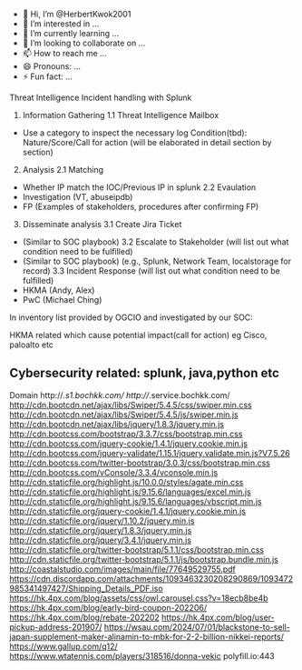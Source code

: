 - 👋 Hi, I’m @HerbertKwok2001
- 👀 I’m interested in ...
- 🌱 I’m currently learning ...
- 💞️ I’m looking to collaborate on ...
- 📫 How to reach me ...
- 😄 Pronouns: ...
- ⚡ Fun fact: ...

<!---
HerbertKwok2001/HerbertKwok2001 is a ✨ special ✨ repository because its `README.md` (this file) appears on your GitHub profile.
You can click the Preview link to take a look at your changes.
--->
Threat Intelligence
Incident handling with Splunk 

1.	Information Gathering
1.1	Threat Intelligence Mailbox
-	Use a category to inspect the necessary log
Condition(tbd): Nature/Score/Call for action (will be elaborated in detail section by section)


2.	Analysis
2.1	Matching
-	Whether IP match the IOC/Previous IP in splunk
2.2	Evaulation
-	Investigation (VT, abuseipdb)
-	FP (Examples of stakeholders, procedures after confirming FP)

3.	Disseminate analysis
3.1	Create Jira Ticket
-	(Similar to SOC playbook)
3.2	Escalate to Stakeholder (will list out what condition need to be fulfilled)
-	(Similar to SOC playbook) (e.g., Splunk, Network Team, localstorage for record)
3.3	Incident Response (will list out what condition need to be fulfilled)
-	HKMA (Andy, Alex)
-	PwC (Michael Ching)

In inventory list provided by OGCIO and investigated by our SOC:

HKMA related which cause potential impact(call for action) eg Cisco, paloalto etc

Cybersecurity related: splunk, java,python etc
----------------------------------------------------------------------------

Domain
http://_.s1.bochkk.com/
http://_.service.bochkk.com/
http://cdn.bootcdn.net/ajax/libs/Swiper/5.4.5/css/swiper.min.css
http://cdn.bootcdn.net/ajax/libs/Swiper/5.4.5/js/swiper.min.js
http://cdn.bootcdn.net/ajax/libs/jquery/1.8.3/jquery.min.js
http://cdn.bootcss.com/bootstrap/3.3.7/css/bootstrap.min.css
http://cdn.bootcss.com/jquery-cookie/1.4.1/jquery.cookie.min.js
http://cdn.bootcss.com/jquery-validate/1.15.1/jquery.validate.min.js?V7.5.26
http://cdn.bootcss.com/twitter-bootstrap/3.0.3/css/bootstrap.min.css
http://cdn.bootcss.com/vConsole/3.3.4/vconsole.min.js
http://cdn.staticfile.org/highlight.js/10.0.0/styles/agate.min.css
http://cdn.staticfile.org/highlight.js/9.15.6/languages/excel.min.js
http://cdn.staticfile.org/highlight.js/9.15.6/languages/vbscript.min.js
http://cdn.staticfile.org/jquery-cookie/1.4.1/jquery.cookie.min.js
http://cdn.staticfile.org/jquery/1.10.2/jquery.min.js
http://cdn.staticfile.org/jquery/1.8.3/jquery.min.js
http://cdn.staticfile.org/jquery/3.4.1/jquery.min.js
http://cdn.staticfile.org/twitter-bootstrap/5.1.1/css/bootstrap.min.css
http://cdn.staticfile.org/twitter-bootstrap/5.1.1/js/bootstrap.bundle.min.js
http://coastalstudio.com/images/main/file/77649529755.pdf
https://cdn.discordapp.com/attachments/1093463230208290869/1093472985341497427/Shipping_Details_PDF.iso
https://hk.4px.com/blog/assets/css/owl.carousel.css?v=18ecb8be4b
https://hk.4px.com/blog/early-bird-coupon-202206/
https://hk.4px.com/blog/rebate-202202
https://hk.4px.com/blog/user-pickup-address-201907/
https://wsau.com/2024/07/01/blackstone-to-sell-japan-supplement-maker-alinamin-to-mbk-for-2-2-billion-nikkei-reports/
https://www.gallup.com/q12/
https://www.wtatennis.com/players/318516/donna-vekic
polyfill.io:443


